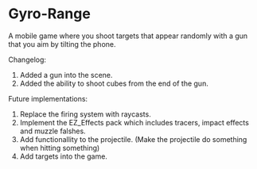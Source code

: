 # Gyro-Range
A mobile game where you shoot targets that appear randomly with a gun that you aim by tilting the phone.

Changelog:

1) Added a gun into the scene.
2) Added the ability to shoot cubes from the end of the gun.


Future implementations:

1) Replace the firing system with raycasts.
2) Implement the EZ_Effects pack which includes tracers, impact effects and muzzle falshes.
3) Add functionallity to the projectile. (Make the projectile do something when hitting something)
4) Add targets into the game.
